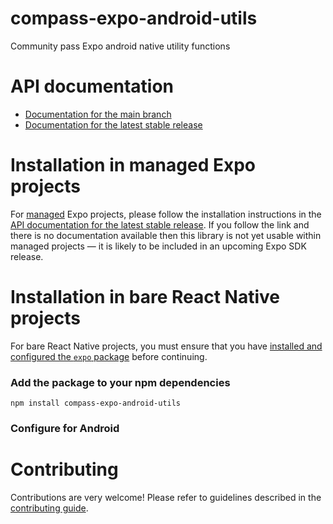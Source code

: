 # compass-expo-android-utils

Community pass Expo android native utility functions

# API documentation

- [Documentation for the main branch](https://github.com/expo/expo/blob/main/docs/pages/versions/unversioned/sdk/android-utils.md)
- [Documentation for the latest stable release](https://docs.expo.dev/versions/latest/sdk/android-utils/)

# Installation in managed Expo projects

For [managed](https://docs.expo.dev/archive/managed-vs-bare/) Expo projects, please follow the installation instructions in the [API documentation for the latest stable release](#api-documentation). If you follow the link and there is no documentation available then this library is not yet usable within managed projects &mdash; it is likely to be included in an upcoming Expo SDK release.

# Installation in bare React Native projects

For bare React Native projects, you must ensure that you have [installed and configured the `expo` package](https://docs.expo.dev/bare/installing-expo-modules/) before continuing.

### Add the package to your npm dependencies

```
npm install compass-expo-android-utils
```



### Configure for Android



# Contributing

Contributions are very welcome! Please refer to guidelines described in the [contributing guide]( https://github.com/expo/expo#contributing).
